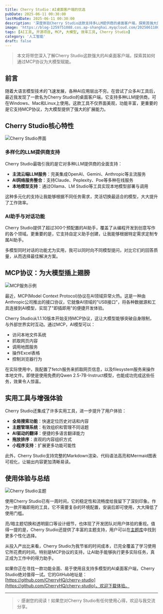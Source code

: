 ```yaml
---
title: Cherry Studio：AI桌面客户端的优选
pubDate: 2025-06-11 00:30:00
lastModDate: 2025-06-11 00:30:00
description: '深度体验Cherry Studio这款支持多LLM提供商的桌面客户端，探索其强大的MCP协议支持和丰富的功能生态。'
image: 'https://blog-1259751088.cos.ap-shanghai.myqcloud.com/20250611005902963.png?imageSlim'
tags: [AI工具, 开源项目, MCP, 大模型, 效率工具, Cherry Studio]
category: '人工智能'
draft: false
---
```


> 本文将带您深入了解Cherry Studio这款强大的AI桌面客户端，探索其如何通过MCP协议为大模型赋能。

## 前言

随着大语言模型技术的飞速发展，各种AI应用层出不穷。在尝试了众多AI工具后，最近我发现了一款名为Cherry Studio的桌面客户端，它支持多种LLM提供商，可在Windows、Mac和Linux上使用。这款工具不仅界面美观，功能丰富，更重要的是它支持MCP协议，为大模型提供了强大的扩展能力。

## Cherry Studio核心特性

![Cherry Studio界面](https://blog-1259751088.cos.ap-shanghai.myqcloud.com/20250611001314160.png?imageSlim)

### 多样化的LLM提供商支持

Cherry Studio最吸引我的是它对多种LLM提供商的全面支持：

- **主流云端LLM服务**：完美集成OpenAI、Gemini、Anthropic等主流服务
- **AI网络服务整合**：支持Claude、Peplexity、Poe等多种在线服务
- **本地模型支持**：通过Ollama、LM Studio等工具实现本地模型部署与调用

这种多元化的支持让我能够根据不同任务需求，灵活切换最适合的模型，大大提升了工作效率。

### AI助手与对话功能

Cherry Studio提供了超过300个预配置的AI助手，覆盖了从编程开发到创意写作的各个领域。更重要的是，它支持自定义助手创建，让我能够根据特定需求定制专属AI助手。

多模型同时对话的功能尤为实用，我可以同时向不同模型提问，对比它们的回答质量，从而选择最佳解决方案。

## MCP协议：为大模型插上翅膀

![MCP服务示例](https://blog-1259751088.cos.ap-shanghai.myqcloud.com/20250611001352442.png?imageSlim)

最近，MCP(Model Context Protocol)协议在AI领域异常火热。这是一种由Anthropic公司推出的接口协议，它就像AI领域的"USB接口"，将各种数据源和工具连接到AI模型，实现了"即插即用"的便捷开发体验。

Cherry Studio从1.1.10版本开始支持MCP协议，这让大模型能够突破自身限制，与外部世界实时互动。通过MCP，AI模型可以：

- 访问本地文件系统
- 抓取网页内容
- 调用地图服务
- 操作Excel表格
- 控制浏览器行为

在实际使用中，我配置了fetch服务来抓取网页信息，以及filesystem服务来操作本地文件。即使是使用免费的Qwen 2.5-7B-Instruct模型，也能成功完成这些任务，效果令人惊喜。

## 实用工具与增强体验

Cherry Studio还集成了许多实用工具，进一步提升了用户体验：

- **全局搜索功能**：快速定位历史对话和内容
- **主题管理系统**：有效组织和管理不同话题
- **AI驱动的翻译**：便捷的多语言翻译能力
- **拖放排序**：直观的内容组织方式
- **小程序支持**：扩展更多功能可能性

此外，Cherry Studio支持完整的Markdown渲染、代码语法高亮和Mermaid图表可视化，让输出内容更加清晰易读。

## 使用体验与总结

![Cherry Studio主题](https://blog-1259751088.cos.ap-shanghai.myqcloud.com/20250611001429813.png?imageSlim)

使用Cherry Studio已有一周时间，它的稳定性和流畅度给我留下了深刻印象。作为一款开箱即用的工具，它不需要复杂的环境配置，安装后即可使用，大大降低了使用门槛。

亮/暗主题切换和透明窗口等设计细节，也体现了开发团队对用户体验的重视。值得一提的是，Cherry Studio还提供了丰富的主题支持，用户可以在[主题库](https://cherrycss.com)中找到更多个性化选择。

从投入产出比来看，Cherry Studio为我节省的时间成本，已完全覆盖了学习使用它所花费的时间。特别是MCP协议的支持，让AI助手能够执行更多实际任务，真正成为工作中的得力助手。

如果你正在寻找一款功能全面、易于使用且支持多模型的AI桌面客户端，Cherry Studio绝对值得一试。它的GitHub地址是：[https://github.com/CherryHQ/cherry-studio](https://github.com/CherryHQ/cherry-studio)，欢迎下载体验。

---

> 💡 感谢您的阅读！如果您对Cherry Studio有任何使用心得，欢迎与我交流分享。